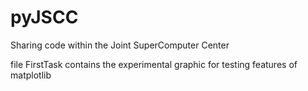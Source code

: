 # pyJSCC
Sharing code within the Joint SuperComputer Center
 
 file FirstTask contains the experimental graphic for testing features of matplotlib
